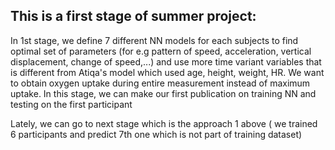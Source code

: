## This is a first stage of summer project:

In 1st stage, we define 7 different NN models for each subjects to find optimal set of parameters (for e.g pattern of speed, acceleration, vertical displacement, change of speed,...) and use more time variant variables that is different from Atiqa's model which used age, height, weight, HR. We want to obtain oxygen uptake during entire measurement instead of maximum uptake. In this stage, we can make our first publication on training NN and testing on the first participant


Lately, we can go to next stage which is the approach 1 above ( we trained 6 participants and predict 7th one which is not part of training dataset)
